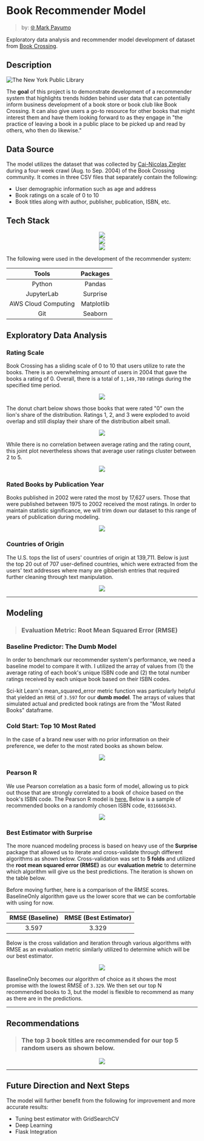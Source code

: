 # Book Recommender Model

> by: [:globe_with_meridians: Mark Payumo](https://www.linkedin.com/in/markpayumo/)

Exploratory data analysis and recommender model development of dataset from [Book Crossing](https://www.bookcrossing.com).

## Description

![The New York Public Library](img/nyc_library.jpg "The New York Public Library by David Iliff via Wikimedia Commons")

The **goal** of this project is to demonstrate development of a recommender system that highlights trends hidden behind user data that can potentially inform business development of a book store or book club like Book Crossing. It can also give users a go-to resource for other books that might interest them and have them looking forward to as they engage in "the practice of leaving a book in a public place to be picked up and read by others, who then do likewise." 

## Data Source

The model utilizes the dataset that was collected by [Cai-Nicolas Ziegler](http://www2.informatik.uni-freiburg.de/~cziegler/BX/WWW-2005-Preprint.pdf) during a four-week crawl (Aug. to Sep. 2004) of the Book Crossing community. It comes in three CSV files that separately contain the following:

<ul>
    <li>User demographic information such as age and address</li>
    <li>Book ratings on a scale of 0 to 10</li>
    <li>Book titles along with author, publisher, publication, ISBN, etc. </li>
</ul>

## Tech Stack

<p align = "center"><img src = "img/aws.png"><br><img src = "img/packages.jpg"><br><img src = "img/git.png"></p>

The following were used in the development of the recommender system:

| Tools               | Packages     |
| :----:              | :----:       |
| Python              | Pandas       |
| JupyterLab          | Surprise     |
| AWS Cloud Computing | Matplotlib   |
| Git                 | Seaborn      |

## Exploratory Data Analysis

### Rating Scale

Book Crossing has a sliding scale of 0 to 10 that users utilize to rate the books. There is an overwhelming amount of users in 2004 that gave the books a rating of 0. Overall, there is a total of <code>1,149,780</code> ratings during the specified time period.

<p align = "center"><img src = "img/distribution_book_ratings.jpg"></p>

The donut chart below shows those books that were rated "0" own the lion's share of the distribution. Ratings 1, 2, and 3 were exploded to avoid overlap and still display their share of the distribution albeit small.

<p align = "center"><img src = "img/wedge_donut.jpg"></p>

While there is no correlation between average rating and the rating count, this joint plot nevertheless shows that average user ratings cluster between 2 to 5.

<p align = "center"><img src = "img/jointplot.jpg"></p>

### Rated Books by Publication Year

Books published in 2002 were rated the most by 17,627 users. Those that were published between 1975 to 2002 received the most ratings. In order to maintain statistic significance, we will trim down our dataset to this range of years of publication during modeling.

<p align = "center"><img src = "img/timeseries.jpg"></p>

### Countries of Origin

The U.S. tops the list of users' countries of origin at 139,711. Below is just the top 20 out of 707 user-defined countries, which were extracted from the users' text addresses where many are gibberish entries that required further cleaning through text manipulation.

<p align = "center"><img src = "img/top20_countries1.jpg"></p>

---

## Modeling

> ### Evaluation Metric: Root Mean Squared Error (RMSE)

### Baseline Predictor: The Dumb Model

In order to benchmark our recommender system's performance, we need a baseline model to compare it with. I utilized the array of values from (1) the average rating of each book's unique ISBN code and (2) the total number ratings received by each unique book based on their ISBN codes.

Sci-kit Learn's mean_squared_error metric function was particularly helpful that yielded an <code>RMSE</code> of <code>3.597</code> for our **dumb model**. The arrays of values that simulated actual and predicted book ratings are from the "Most Rated Books" dataframe.

### Cold Start: Top 10 Most Rated

In the case of a brand new user with no prior information on their preference, we defer to the most rated books as shown below.

<p align = "center"><img src = "img/pearson-most-rated-1.jpg"></p>


### Pearson R

We use Pearson correlation as a basic form of model, allowing us to pick out those that are strongly correlated to a book of choice based on the book's ISBN code. The Pearson R model is [here.](https://github.com/mpayumo/book-recommender-model/tree/master/model) Below is a sample of recommended books on a randomly chosen ISBN code, <code>0316666343</code>.

<p align = "center"><img src = "img/pearson-correlated-titles.jpg"></p>

### Best Estimator with Surprise

The more nuanced modeling process is based on heavy use of the **Surprise** package that allowed us to iterate and cross-validate through different algorithms as shown below. Cross-validation was set to **5 folds** and utilized the **root mean squared error (RMSE)** as our **evaluation metric** to determine which algorithm will give us the best predictions. The iteration is shown on the table below.

Before moving further, here is a comparison of the RMSE scores. BaselineOnly algorithm gave us the lower score that we can be comfortable with using for now.

| RMSE (Baseline) | RMSE (Best Estimator) |
| :----:          | :----:                |
| 3.597           | 3.329                 |

Below is the cross validation and iteration through various algorithms with RMSE as an evaluation metric similarly utilized to determine which will be our best estimator.

<p align = "center"><img src = "img/surprise_results.jpg"></p>

BaselineOnly becomes our algorithm of choice as it shows the most promise with the lowest RMSE of <code>3.329</code>. We then set our top N recommended books to 3, but the model is flexible to recommend as many as there are in the predictions.

---

## Recommendations

> ### The top 3 book titles are recommended for our top 5 random users as shown below.
<p align = "center"><img src = "img/top3_books.jpg"></p>

---

## Future Direction and Next Steps

The model will further benefit from the following for improvement and more accurate results:

<ul>
    <li>Tuning best estimator with GridSearchCV</li>
    <li>Deep Learning</li>
    <li>Flask Integration</li>
</ul>
